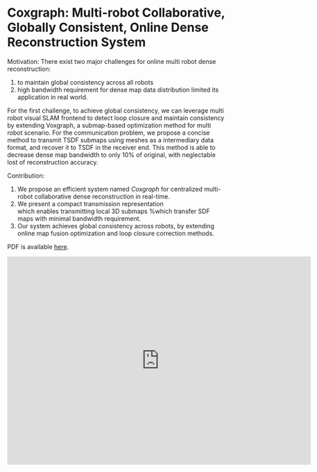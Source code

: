 # Coxgraph: Multi-robot Collaborative, Globally Consistent, Online Dense Reconstruction System

Motivation:
There exist two major challenges for online multi robot dense reconstruction:

1. to maintain global consistency across all robots
2. high bandwidth requirement for dense map data distribution limited its application in real world.

For the first challenge, to achieve global consistency, we can leverage multi robot visual SLAM frontend to detect loop closure and maintain consistency by extending Voxgraph, a submap-based optimization method for multi robot scenario.
For the communication problem, we propose a concise method to transmit TSDF submaps using meshes as a intermediary data format, and recover it to TSDF in the receiver end.
This method is able to decrease dense map bandwidth to only 10\% of original, with neglectable lost of reconstruction accuracy.

Contribution:

1. We propose an efficient system named *Coxgraph* for centralized multi-robot collaborative dense reconstruction in real-time.
2. We present a compact transmission representation  
which enables transmitting local 3D submaps %which transfer SDF maps with minimal bandwidth requirement.
3. Our system achieves global consistency across robots, by extending online map fusion optimization and loop closure correction methods.

PDF is available [here](./Coxgraph.pdf).

<!-- <iframe width="420" height="315"
src="https://www.youtube.com/embed/Anl3F4vFiME">
</iframe> -->

<div class="embed-container">
  <iframe
      src="https://www.youtube.com/embed/Anl3F4vFiME"
      width="700"
      height="480"
      frameborder="0"
      allowfullscreen="true">
  </iframe>
</div>